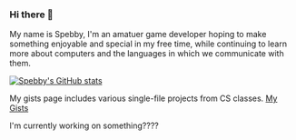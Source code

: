 ### Hi there 👋

My name is Spebby, I'm an amatuer game developer hoping to make something enjoyable and special in my free time, while continuing to learn more about computers and the languages in which we communicate with them. 

[![Spebby's GitHub stats](https://github-readme-stats.vercel.app/api?username=Spebby)](https://github.com/anuraghazra/github-readme-stats)

My gists page includes various single-file projects from CS classes. [My Gists](https://gist.github.com/Spebby)

I'm currently working on something????
